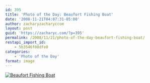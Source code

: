 ```yaml
---
id: 395
title: 'Photo of the Day: Beaufort Fishing Boat'
date: '2008-11-21T04:07:31-05:00'
author: zacharyzacharyccom
layout: post
guid: 'https://zacharyc.com/?p=395'
permalink: /2008/11/21/photo-of-the-day-beaufort-fishing-boat/
restapi_import_id:
    - 5b3546f08dfe0
categories:
    - 'Photo of the Day'
format: image
---
```


[![](https://i0.wp.com/zacharyc.smugmug.com/photos/421371452_GnpY2-M.jpg?resize=600%2C396 "Beaufort Fishing Boat")](http://zacharyc.smugmug.com/gallery/6035965_mvCXN/1/#421371452_GnpY2-A-LB)
